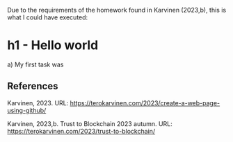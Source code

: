 Due to the requirements of the homework found in Karvinen (2023,b), this is what I could have executed: 

# h1 - Hello world

a) My first task was 

## References 

Karvinen, 2023. URL: https://terokarvinen.com/2023/create-a-web-page-using-github/

Karvinen, 2023,b. Trust to Blockchain 2023 autumn. URL: https://terokarvinen.com/2023/trust-to-blockchain/
